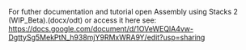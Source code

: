 For futher documentation and tutorial open Assembly using Stacks 2 (WIP_Beta).(docx/odt) or access it here  see: https://docs.google.com/document/d/1OVeWEQlA4vw-DgttySg5MekPtN_h938mjY9RMxWRA9Y/edit?usp=sharing
